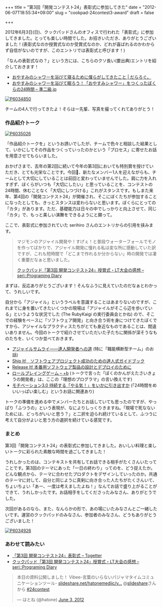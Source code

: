 +++
title = "第3回「開発コンテスト24」表彰式に参加してきた"
date = "2012-06-07T18:55:34+09:00"
slug = "cookpad-24contest3-award"
draft = false

+++

<p>2012年6月3日(日)、クックパッドさんのオフィスで行われた「表彰式」に参加してきました。とっても楽しい時間でした。お招きいただき、ありがとうございました！(表彰式なのか授賞式なのか受賞式なのか、どれが喜ばれるのかわからず自信がないのですが、このエントリでは表彰式と呼びます！)</p>
<p>「なんの表彰式なの？」という方には、こちらのクソ長い(要出典)エントリを紹介しておきます！</p>
<ul>
<li><a href="http://darashi.net/2012/05/15/oyasumi-shower.html" title="おやすみのシャワーを浴びて寝るために僕らがしてきたこと | だらろぐ。">おやすみのシャワーを浴びて寝るために僕らがしてきたこと | だらろぐ。</a></li>
<li><a href="http://june29.jp/2012/05/16/oyasumi-shower-on-cookpad-24contest3/" title="おやすみのシャワーを浴びて眠ろう！「おやすみシャワー」をつくったぼくらの24時間 - 準二級.jp">おやすみのシャワーを浴びて眠ろう！「おやすみシャワー」をつくったぼくらの24時間 &#8211; 準二級.jp</a></li>
</ul>
<p><a href="http://www.flickr.com/photos/sora_h/7326377068/" title="P6034850 by sora_h, on Flickr"><img src="http://farm8.staticflickr.com/7238/7326377068_656fa44ebe_z.jpg" alt="P6034850"></a></p>
<p>チームの4人で行ってきたよ！そらはー先輩、写真を撮ってくれてありがとう！</p>
<h3>作品紹介トーク</h3>
<p><a href="http://www.flickr.com/photos/sora_h/7326465134/" title="P6035026 by sora_h, on Flickr"><img src="http://farm9.staticflickr.com/8167/7326465134_5993567ed0_z.jpg" alt="P6035026"></a></p>
<p>「作品紹介トークを」というお誘いでしたが、チームで色々と相談した結果として、いかにしてその作品をつくっていったのかという「プロセス」に寄せたお話を用意させてもらいました。</p>
<p>おかげさまで、去年の第2回に続いて今年の第3回においても特別賞を授けていただき、とても光栄なことです。今回、新たなメンバー1人を迎えながらも、チームとして大切にしていることは前回と変わっていませんでした。肩に力を入れすぎず、ぼくらがいつも「大切にしたい」と思っていることを、コンテストの24時間、休むことなく「大切にしつづける」これがスタンスです。もしまた来年、第4回の「開発コンテスト24」が開催され、そこにぼくたちが参加することになったとしても、きっとスタンスは変わらないと思います。ぼくらにとっての「カタ」があります。ただ、基礎能力は日々の中でしっかりと向上させて、同じ「カタ」で、もっと美しい演舞をできるようにと願って。</p>
<p>ここで、表彰式に参加されていた serihiro さんのエントリからの引用を挟みます。</p>
<blockquote><p>
マジモンのアジャイル開発や！すげぇ！と普段ウォーターフォールでモノを作ってばかりで、アジャイル開発に憧れる私は変な所に感動していた訳ですが、これも短時間で「どこまで作れるか分からない」時の開発では凄く重要だなぁと思いました。</p>
<p><a class="quote" href="http://d.hatena.ne.jp/serihiro/20120603/1338734538" title="クックパッド「第3回 開発コンテスト24」授賞式・LT大会の感想 - seri::Programing Diary">クックパッド「第3回 開発コンテスト24」授賞式・LT大会の感想 &#8211; seri::Programing Diary</a>
</p></blockquote>
<p>まずは、反応ありがとうございます！そんなふうに見えていたのだなぁとわかって、うれしいです。</p>
<p>自分から「アジャイル」というラベルを意識することはあまりないのですが、これまでに身を置いてきたいくつかの現場は「アジャイルがそこら辺を歩いている」というような状況でした (The RubyKaigi の実行委員会とかね) ので、そこでの経験をベースに「ソフトウェア開発」と向き合う術を身につけてきたぼくですから、アジャイルなプラクティスたちがとても身近なものであることは、間違いありません。今回のトークで紹介させていただいた子たちに関係が深そうなものたちを、いくつか並べておきます。</p>
<ul>
<li><a href="http://ssl.ohmsha.co.jp/cgi-bin/menu.cgi?ISBN=978-4-274-06856-0" title="アジャイルサムライ――達人開発者への道｜Ohmsha">アジャイルサムライ――達人開発者への道</a> (特に「職能横断型チーム」のお話)</li>
<li><a href="http://ssl.ohmsha.co.jp/cgi-bin/menu.cgi?ISBN=4-274-06656-8" title="Ship It!　ソフトウェアプロジェクト成功のための達人式ガイドブック｜Ohmsha">Ship It!　ソフトウェアプロジェクト成功のための達人式ガイドブック</a></li>
<li><a href="http://ssl.ohmsha.co.jp/cgi-bin/menu.cgi?ISBN=978-4-274-06749-5" title="Release It! 本番用ソフトウェア製品の設計とデプロイのために｜Ohmsha">Release It! 本番用ソフトウェア製品の設計とデプロイのために</a></li>
<li><a href="http://d.hatena.ne.jp/m_seki+b/20101202/p1" title="ロールプレイングゲーム - +b">ロールプレイングゲーム &#8211; +b</a> (トークで言った「ぼくのかんがえたさいきょうの開発者」は、ここの「理想のプログラマ」の言い換えです)</li>
<li><a href="http://www.amazon.co.jp/dp/4062144492" title="Amazon.co.jp： モチベーション3．0　持続する「やる気！」をいかに引き出すか: ダニエル・ピンク, 大前 研一: 本">モチベーション3.0 持続する「やる気！」をいかに引き出すか</a> (「24時間をめいいっぱい楽しむ」というお話に関連あり)</li>
</ul>
<p><script async class="speakerdeck-embed" data-id="4fcaeede928d7202ab01c3a6" data-ratio="1.3333333333333333" src="//speakerdeck.com/assets/embed.js"></script></p>
<p>トークの準備を進める中でメンバーたちとお話していても思ったのですが、やっぱり「ふつうの」という表現が、なによりしっくりきますね。「現場で死なないためには、どっちがいいと思う？」と二択を迫られ続けているとして、ふつうに考えて自分がよいと思う方の選択を続けている感覚です。</p>
<h3>まとめ</h3>
<p>第3回「開発コンテスト24」の表彰式に参加してきました。おいしい料理と楽しいトークに彩られた素敵な時間を過ごしてきました！</p>
<p>うれしかったのは、コンテキストを共有してお話できる相手がたくさんいたってことです。第3回のテーマにあった「一日の終わり」ってのを、どう捉えたか。どんな観点から、テーマに合わせたプロダクトをデザインしていったのか。共通のテーマに対して、自分と同じように真剣に向き合った人たちがたくさんいて、ちょいちょい「あー、一度は考えましたよね！」なんてお話で盛り上がることができて、うれしかったです。お話相手をしてくださったみなさん、ありがとうでした。</p>
<p>次回があるのなら、また、なんらかの形で、あの場にいたみなさんとご一緒したいです。運営のクックパッドのみなさん、参加者のみなさん、どうもありがとうございました！</p>
<p><a href="http://www.flickr.com/photos/sora_h/7326416012/" title="P6034926 by sora_h, on Flickr"><img src="http://farm8.staticflickr.com/7104/7326416012_38820a16fa_z.jpg" alt="P6034926"></a></p>
<h3>あわせて読みたい</h3>
<ul>
<li><a href="http://togetter.com/li/306845" title="「第3回 開発コンテスト24」表彰式 - Togetter">「第3回 開発コンテスト24」表彰式 &#8211; Togetter</a></li>
<li><a href="http://d.hatena.ne.jp/serihiro/20120603/1338734538" title="クックパッド「第3回 開発コンテスト24」授賞式・LT大会の感想 - seri::Programing Diary">クックパッド「第3回 開発コンテスト24」授賞式・LT大会の感想 &#8211; seri::Programing Diary</a></li>
</ul>
<blockquote class="twitter-tweet">
<p>本日の資料公開しました！ Vibee-言葉のいらないパジャマタイムコミュニケーションツール- <a href="http://t.co/e292E9rr" title="http://www.slideshare.net/hatonemediic/vibee">slideshare.net/hatonemediic/v…</a> @<a href="https://twitter.com/slideshare">slideshare</a>さんから <a href="https://twitter.com/search/%252324contest">#24contest</a></p>
<p>&mdash; はとね (@hatone) <a href="https://twitter.com/hatone/status/209179573756235776" data-datetime="2012-06-03T07:07:51+00:00">June 3, 2012</a></p></blockquote>
<p><script src="//platform.twitter.com/widgets.js" charset="utf-8"></script></p>

